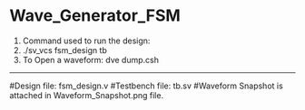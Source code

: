 # Wave_Generator_FSM
1. Command used to run the design:
2. ./sv_vcs fsm_design tb 
3. To Open a waveform: dve dump.csh
--------------------------------------
#Design file: fsm_design.v
#Testbench file: tb.sv
#Waveform Snapshot is attached in Waveform_Snapshot.png file.
